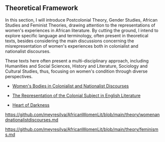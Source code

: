## Theoretical Framework

In this section, I will introduce Postcolonial Theory, 
Gender Studies, African Studies and Feminist Theories, drawing attention to the representations of women's experiences
in African literature. By cutting the ground, I intend to explore specific language and terminology, often present in theoretical texts, besides considering 
the main discussions concerning the misrepresentation of women's experiences both in colonialist and nationalist discourses. 

These texts here often present a multi-disciplinary approach, including Humanities and Social 
Sciences, History and Literature, Sociology and Cultural Studies, thus, focusing on women's condition through diverse perspectives.  


- [Women's Bodies in Colonialist and Nationalist Discourses](https://github.com/meyresilva/AfricanWomenLit/blob/main/theory/postcolonialismandgender.md)

- [The Representation of the Colonial Subject in English Literature](https://github.com/meyresilva/AfricanWomenLit/blob/main/theory/englishlitandcolonialistnarratives.md)

- [Heart of Darkness](https://github.com/meyresilva/AfricanWomenLit/blob/main/theory/heartofdarkness.md)

https://github.com/meyresilva/AfricanWomenLit/blob/main/theory/womenandnationalistdiscourses.md

https://github.com/meyresilva/AfricanWomenLit/blob/main/theory/feminisms.md


